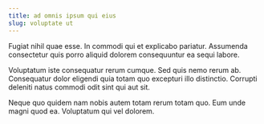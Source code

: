 ```yaml
---
title: ad omnis ipsum qui eius
slug: voluptate ut
---
```


Fugiat nihil quae esse. In commodi qui et explicabo pariatur. Assumenda consectetur quis porro aliquid dolorem consequuntur ea sequi labore.

Voluptatum iste consequatur rerum cumque. Sed quis nemo rerum ab. Consequatur dolor eligendi quia totam quo excepturi illo distinctio. Corrupti deleniti natus commodi odit sint qui aut sit.

Neque quo quidem nam nobis autem totam rerum totam quo. Eum unde magni quod ea. Voluptatum qui vel dolorem.

